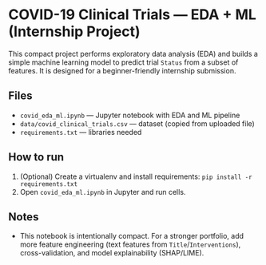 # COVID-19 Clinical Trials — EDA + ML (Internship Project)

This compact project performs exploratory data analysis (EDA) and builds a simple machine learning model to predict trial `Status` from a subset of features. It is designed for a beginner-friendly internship submission.

## Files
- `covid_eda_ml.ipynb` — Jupyter notebook with EDA and ML pipeline
- `data/covid_clinical_trials.csv` — dataset (copied from uploaded file)
- `requirements.txt` — libraries needed

## How to run
1. (Optional) Create a virtualenv and install requirements: `pip install -r requirements.txt`
2. Open `covid_eda_ml.ipynb` in Jupyter and run cells.

## Notes
- This notebook is intentionally compact. For a stronger portfolio, add more feature engineering (text features from `Title`/`Interventions`), cross-validation, and model explainability (SHAP/LIME).
